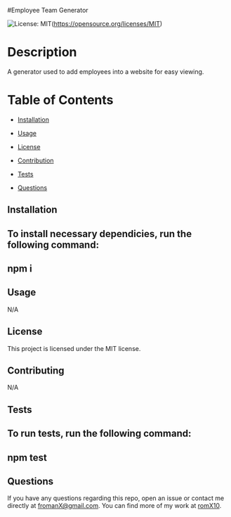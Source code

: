 #Employee Team Generator

![License: MIT](https://img.shields.io/badge/License-MIT-yellow.svg)(https://opensource.org/licenses/MIT)

# Description

A generator used to add employees into a website for easy viewing.

# Table of Contents

*   [Installation](#Installation)

*   [Usage](#Usage)

*   [License](#License)

*   [Contribution](#Contribution)

*   [Tests](#Tests)

*   [Questions](#Questions)

## Installation

To install necessary dependicies, run the following command:
-------
npm i
-------

## Usage

N/A

## License

This project is licensed under the MIT license.

## Contributing

N/A

## Tests

To run tests, run the following command:
------
npm test
------

## Questions

If you have any questions regarding this repo, open an issue or contact me directly at fromanX@gmail.com. You can find more of my work at [romX10](https://github.com/romX10).
